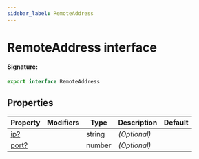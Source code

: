 ```yaml
---
sidebar_label: RemoteAddress
---
```


# RemoteAddress interface

#### Signature:

```typescript
export interface RemoteAddress
```

## Properties

| Property                                   | Modifiers | Type   | Description       | Default |
| ------------------------------------------ | --------- | ------ | ----------------- | ------- |
| [ip?](./puppeteer.remoteaddress.ip.md)     |           | string | <i>(Optional)</i> |         |
| [port?](./puppeteer.remoteaddress.port.md) |           | number | <i>(Optional)</i> |         |
